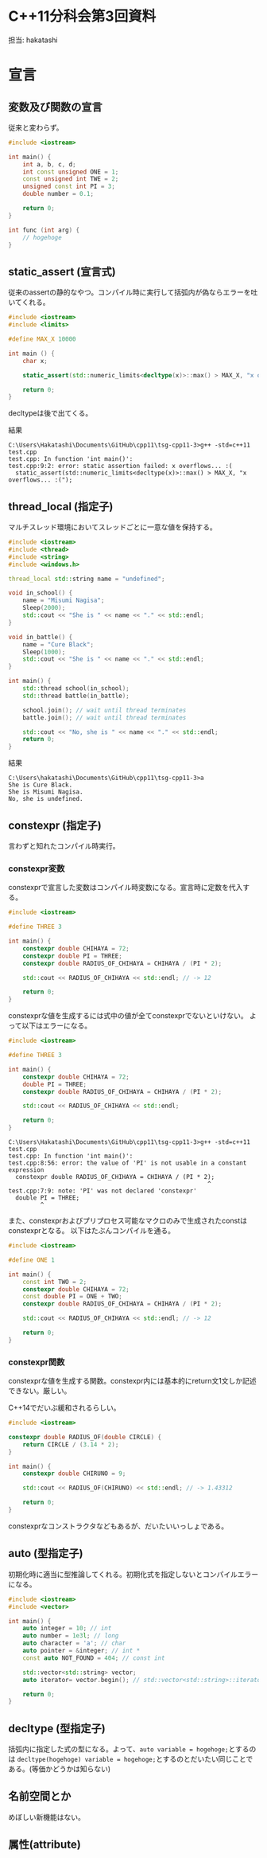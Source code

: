 C++11分科会第3回資料
====================

担当: hakatashi

# 宣言

## 変数及び関数の宣言

従来と変わらず。

```C++
#include <iostream>

int main() {
    int a, b, c, d;
    int const unsigned ONE = 1;
    const unsigned int TWE = 2;
    unsigned const int PI = 3;
    double number = 0.1;

    return 0;
}

int func (int arg) {
    // hogehoge
}
```

## static_assert (宣言式)

従来のassertの静的なやつ。コンパイル時に実行して括弧内が偽ならエラーを吐いてくれる。

```C++
#include <iostream>
#include <limits>

#define MAX_X 10000

int main () {
    char x;

    static_assert(std::numeric_limits<decltype(x)>::max() > MAX_X, "x overflows... :(");

    return 0;
}
```

decltypeは後で出てくる。

結果

```
C:\Users\Hakatashi\Documents\GitHub\cpp11\tsg-cpp11-3>g++ -std=c++11 test.cpp
test.cpp: In function 'int main()':
test.cpp:9:2: error: static assertion failed: x overflows... :(
  static_assert(std::numeric_limits<decltype(x)>::max() > MAX_X, "x overflows... :(");
```

## thread_local (指定子)

マルチスレッド環境においてスレッドごとに一意な値を保持する。

```C++
#include <iostream>
#include <thread>
#include <string>
#include <windows.h>

thread_local std::string name = "undefined";

void in_school() {
    name = "Misumi Nagisa";
    Sleep(2000);
    std::cout << "She is " << name << "." << std::endl;
}

void in_battle() {
    name = "Cure Black";
    Sleep(1000);
    std::cout << "She is " << name << "." << std::endl;
}

int main() {
    std::thread school(in_school);
    std::thread battle(in_battle);

    school.join(); // wait until thread terminates
    battle.join(); // wait until thread terminates

    std::cout << "No, she is " << name << "." << std::endl;
    return 0;
}
```

結果

```
C:\Users\hakatashi\Documents\GitHub\cpp11\tsg-cpp11-3>a
She is Cure Black.
She is Misumi Nagisa.
No, she is undefined.
```

## constexpr (指定子)

言わずと知れたコンパイル時実行。

### constexpr変数

constexprで宣言した変数はコンパイル時変数になる。宣言時に定数を代入する。

```C++
#include <iostream>

#define THREE 3

int main() {
    constexpr double CHIHAYA = 72;
    constexpr double PI = THREE;
    constexpr double RADIUS_OF_CHIHAYA = CHIHAYA / (PI * 2);

    std::cout << RADIUS_OF_CHIHAYA << std::endl; // -> 12

    return 0;
}
```

constexprな値を生成するには式中の値が全てconstexprでないといけない。
よって以下はエラーになる。

```C++
#include <iostream>

#define THREE 3

int main() {
    constexpr double CHIHAYA = 72;
    double PI = THREE;
    constexpr double RADIUS_OF_CHIHAYA = CHIHAYA / (PI * 2);

    std::cout << RADIUS_OF_CHIHAYA << std::endl;

    return 0;
}
```

```
C:\Users\Hakatashi\Documents\GitHub\cpp11\tsg-cpp11-3>g++ -std=c++11 test.cpp
test.cpp: In function 'int main()':
test.cpp:8:56: error: the value of 'PI' is not usable in a constant expression
  constexpr double RADIUS_OF_CHIHAYA = CHIHAYA / (PI * 2);
                                                        ^
test.cpp:7:9: note: 'PI' was not declared 'constexpr'
  double PI = THREE;
         ^
```

また、constexprおよびプリプロセス可能なマクロのみで生成されたconstはconstexprとなる。
以下はたぶんコンパイルを通る。

```C++
#include <iostream>

#define ONE 1

int main() {
    const int TWO = 2;
    constexpr double CHIHAYA = 72;
    const double PI = ONE + TWO;
    constexpr double RADIUS_OF_CHIHAYA = CHIHAYA / (PI * 2);

    std::cout << RADIUS_OF_CHIHAYA << std::endl; // -> 12

    return 0;
}
```

### constexpr関数

constexprな値を生成する関数。constexpr内には基本的にreturn文1文しか記述できない。厳しい。

C++14でだいぶ緩和されるらしい。

```C++
#include <iostream>

constexpr double RADIUS_OF(double CIRCLE) {
    return CIRCLE / (3.14 * 2);
}

int main() {
    constexpr double CHIRUNO = 9;

    std::cout << RADIUS_OF(CHIRUNO) << std::endl; // -> 1.43312

    return 0;
}
```

constexprなコンストラクタなどもあるが、だいたいいっしょである。

## auto (型指定子)

初期化時に適当に型推論してくれる。初期化式を指定しないとコンパイルエラーになる。

```C++
#include <iostream>
#include <vector>

int main() {
    auto integer = 10; // int
    auto number = 1e3l; // long
    auto character = 'a'; // char
    auto pointer = &integer; // int *
    const auto NOT_FOUND = 404; // const int

    std::vector<std::string> vector;
    auto iterator= vector.begin(); // std::vector<std::string>::iterator

    return 0;
}
```

## decltype (型指定子)

括弧内に指定した式の型になる。よって、`auto variable = hogehoge;`とするのは
`decltype(hogehoge) variable = hogehoge;`とするのとだいたい同じことである。(等価かどうかは知らない)

## 名前空間とか

めぼしい新機能はない。

## 属性(attribute)
